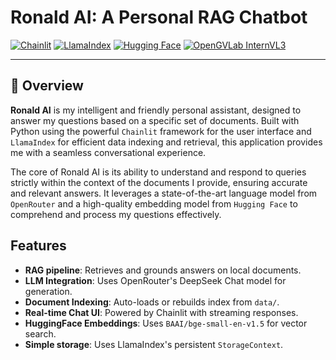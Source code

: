 # Ronald AI: A Personal RAG Chatbot 

[![Chainlit](https://img.shields.io/badge/Made%20with-Chainlit-blue.svg)](https://chainlit.io)
[![LlamaIndex](https://img.shields.io/badge/Powered%20by-LlamaIndex-green.svg)](https://www.llamaindex.ai/)
[![Hugging Face](https://img.shields.io/badge/%F0%9F%A4%97-Hugging%20Face-yellow.svg)](https://huggingface.co/)
[![OpenGVLab InternVL3](https://img.shields.io/badge/LLM%20via-OpenRouter-purple.svg)](https://openrouter.ai/opengvlab/internvl3-14b:free)

---

## 📖 Overview

**Ronald AI** is my intelligent and friendly personal assistant, designed to answer my questions based on a specific set of documents. Built with Python using the powerful `Chainlit` framework for the user interface and `LlamaIndex` for efficient data indexing and retrieval, this application provides me with a seamless conversational experience.

The core of Ronald AI is its ability to understand and respond to queries strictly within the context of the documents I provide, ensuring accurate and relevant answers. It leverages a state-of-the-art language model from `OpenRouter` and a high-quality embedding model from `Hugging Face` to comprehend and process my questions effectively.

## Features

-  **RAG pipeline**: Retrieves and grounds answers on local documents.
-  **LLM Integration**: Uses OpenRouter's DeepSeek Chat model for generation.
-  **Document Indexing**: Auto-loads or rebuilds index from `data/`.
-  **Real-time Chat UI**: Powered by Chainlit with streaming responses.
-  **HuggingFace Embeddings**: Uses `BAAI/bge-small-en-v1.5` for vector search.
- **Simple storage**: Uses LlamaIndex's persistent `StorageContext`.

